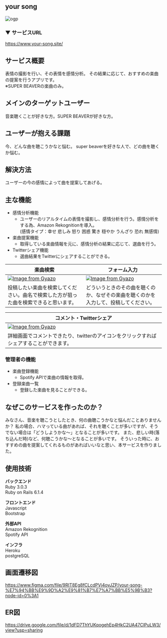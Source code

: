 ## your song
![ogp](https://user-images.githubusercontent.com/79961416/194931854-07d2f232-3c85-46ef-a5d9-3e16e06b8442.png)

### ▼ サービスURL
https://www.your-song.site/
  
## サービス概要

表情の撮影を行い、その表情を感情分析。
その結果に応じて、おすすめの楽曲の提案を行うアプリです。  
※SUPER BEAVERの楽曲のみ。
  
## メインのターゲットユーザー

音楽聴くことが好きな方。SUPER BEAVERが好きな方。
  
## ユーザーが抱える課題

今、どんな曲を聴こうかなと悩む。
super beaverを好きな人で、どの曲を聴くか悩む。
  
## 解決方法

ユーザーの今の感情によって曲を提案してあげる。
  
## 主な機能

- 感情分析機能
  - ユーザーのリアルタイムの表情を撮影し、感情分析を行う。感情分析をする為、Amazon Rekognitionを導入。  
   (感情タイプ：幸せ 悲しみ 怒り 困惑 驚き 穏やか うんざり 恐れ 無感情)
- 楽曲提案機能
  - 取得している楽曲情報を元に、感情分析の結果に応じて、選曲を行う。
- Twitterシェア機能
  - 選曲結果をTwitterにシェアすることができる。

| 楽曲検索                                                               | フォーム入力                                           | 
| ---------------------------------------------------------------------- | ---------------------------------------------------- |
| [![Image from Gyazo](https://i.gyazo.com/60a2127014159a1adb3dbb166b880740.jpg)](https://gyazo.com/60a2127014159a1adb3dbb166b880740) | [![Image from Gyazo](https://i.gyazo.com/edeb1afc5659ba0cbe21275868b4310e.jpg)](https://gyazo.com/edeb1afc5659ba0cbe21275868b4310e) |
| 投稿したい楽曲を検索してください。曲名で検索した方が狙った曲を検索できると思います。 | どういうときのその曲を聴くのか、なぜその楽曲を聴くのかを入力して、投稿してください。 |

| コメント・Twitterシェア |
| --------------------- |
| [![Image from Gyazo](https://i.gyazo.com/9e2767400dd4003792ee0a6135e91b97.png)](https://gyazo.com/9e2767400dd4003792ee0a6135e91b97) |
| 詳細画面でコメントできたり、twitterのアイコンをクリックすればシェアすることができます。 |

### 管理者の機能

- 楽曲登録機能
  - Spotify APIで楽曲の情報を取得。
- 登録楽曲一覧
  - 登録した楽曲を見ることができる。
  
## なぜこのサービスを作ったのか？

みなさん、音楽を聴こうとしたとき、何の曲聴こうかなと悩んだことありませんか？
私の場合、ハマっている曲があれば、それを聴くことが多いですが、そうでない場合は「どうしようかな〜」となることが多いです。
また、悲しい時(落ち込んだ時)など、何聴こうかな〜となることが多いです。
そういった時に、おすすめの曲を提案してくれるものがあればいいなと思い、本サービスを作りました。
  
## 使用技術

**バックエンド**  
Ruby 3.0.3  
Ruby on Rails 6.1.4

**フロントエンド**  
Javascript  
Bootstrap

**外部API**  
Amazon Rekognition  
Spotify API

**インフラ**  
Heroku  
postgreSQL
  
## 画面遷移図
https://www.figma.com/file/9RIT8Eg8fCLcdPVj4ovJZP/your-song-%E7%94%BB%E9%9D%A2%E9%81%B7%E7%A7%BB%E5%9B%B3?node-id=0%3A1

## ER図
https://drive.google.com/file/d/1dFD7ThYUKqogehEp4HkC2UA47ClPuLW3/view?usp=sharing
